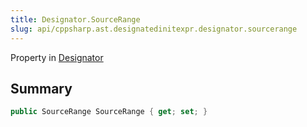 ```yaml
---
title: Designator.SourceRange
slug: api/cppsharp.ast.designatedinitexpr.designator.sourcerange
---
```

Property in [Designator](/api/cppsharp/ast/designatedinitexpr/designator)

## Summary



```csharp
public SourceRange SourceRange { get; set; }
```

